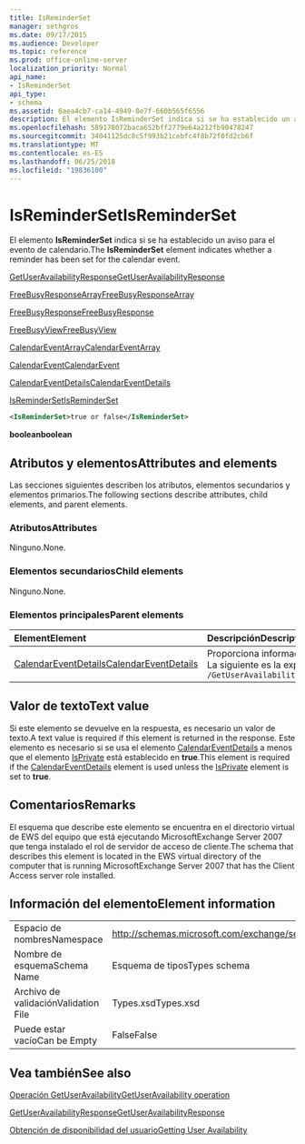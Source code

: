 ```yaml
---
title: IsReminderSet
manager: sethgros
ms.date: 09/17/2015
ms.audience: Developer
ms.topic: reference
ms.prod: office-online-server
localization_priority: Normal
api_name:
- IsReminderSet
api_type:
- schema
ms.assetid: 6aea4cb7-ca14-4949-8e7f-660b565f6556
description: El elemento IsReminderSet indica si se ha establecido un aviso para el evento de calendario.
ms.openlocfilehash: 589178072baca652bff2779e64a212fb90478247
ms.sourcegitcommit: 34041125dc8c5f993b21cebfc4f8b72f0fd2cb6f
ms.translationtype: MT
ms.contentlocale: es-ES
ms.lasthandoff: 06/25/2018
ms.locfileid: "19836100"
---
```

# <a name="isreminderset"></a><span data-ttu-id="ace26-103">IsReminderSet</span><span class="sxs-lookup"><span data-stu-id="ace26-103">IsReminderSet</span></span>

<span data-ttu-id="ace26-104">El elemento **IsReminderSet** indica si se ha establecido un aviso para el evento de calendario.</span><span class="sxs-lookup"><span data-stu-id="ace26-104">The **IsReminderSet** element indicates whether a reminder has been set for the calendar event.</span></span> 
  
[<span data-ttu-id="ace26-105">GetUserAvailabilityResponse</span><span class="sxs-lookup"><span data-stu-id="ace26-105">GetUserAvailabilityResponse</span></span>](getuseravailabilityresponse.md)
  
[<span data-ttu-id="ace26-106">FreeBusyResponseArray</span><span class="sxs-lookup"><span data-stu-id="ace26-106">FreeBusyResponseArray</span></span>](freebusyresponsearray.md)
  
[<span data-ttu-id="ace26-107">FreeBusyResponse</span><span class="sxs-lookup"><span data-stu-id="ace26-107">FreeBusyResponse</span></span>](freebusyresponse.md)
  
[<span data-ttu-id="ace26-108">FreeBusyView</span><span class="sxs-lookup"><span data-stu-id="ace26-108">FreeBusyView</span></span>](freebusyview.md)
  
[<span data-ttu-id="ace26-109">CalendarEventArray</span><span class="sxs-lookup"><span data-stu-id="ace26-109">CalendarEventArray</span></span>](calendareventarray.md)
  
[<span data-ttu-id="ace26-110">CalendarEvent</span><span class="sxs-lookup"><span data-stu-id="ace26-110">CalendarEvent</span></span>](calendarevent.md)
  
[<span data-ttu-id="ace26-111">CalendarEventDetails</span><span class="sxs-lookup"><span data-stu-id="ace26-111">CalendarEventDetails</span></span>](calendareventdetails.md)
  
[<span data-ttu-id="ace26-112">IsReminderSet</span><span class="sxs-lookup"><span data-stu-id="ace26-112">IsReminderSet</span></span>](isreminderset.md)
  
```xml
<IsReminderSet>true or false</IsReminderSet>
```

 <span data-ttu-id="ace26-113">**boolean**</span><span class="sxs-lookup"><span data-stu-id="ace26-113">**boolean**</span></span>
## <a name="attributes-and-elements"></a><span data-ttu-id="ace26-114">Atributos y elementos</span><span class="sxs-lookup"><span data-stu-id="ace26-114">Attributes and elements</span></span>

<span data-ttu-id="ace26-115">Las secciones siguientes describen los atributos, elementos secundarios y elementos primarios.</span><span class="sxs-lookup"><span data-stu-id="ace26-115">The following sections describe attributes, child elements, and parent elements.</span></span>
  
### <a name="attributes"></a><span data-ttu-id="ace26-116">Atributos</span><span class="sxs-lookup"><span data-stu-id="ace26-116">Attributes</span></span>

<span data-ttu-id="ace26-117">Ninguno.</span><span class="sxs-lookup"><span data-stu-id="ace26-117">None.</span></span>
  
### <a name="child-elements"></a><span data-ttu-id="ace26-118">Elementos secundarios</span><span class="sxs-lookup"><span data-stu-id="ace26-118">Child elements</span></span>

<span data-ttu-id="ace26-119">Ninguno.</span><span class="sxs-lookup"><span data-stu-id="ace26-119">None.</span></span>
  
### <a name="parent-elements"></a><span data-ttu-id="ace26-120">Elementos principales</span><span class="sxs-lookup"><span data-stu-id="ace26-120">Parent elements</span></span>

|<span data-ttu-id="ace26-121">**Element**</span><span class="sxs-lookup"><span data-stu-id="ace26-121">**Element**</span></span>|<span data-ttu-id="ace26-122">**Descripción**</span><span class="sxs-lookup"><span data-stu-id="ace26-122">**Description**</span></span>|
|:-----|:-----|
|[<span data-ttu-id="ace26-123">CalendarEventDetails</span><span class="sxs-lookup"><span data-stu-id="ace26-123">CalendarEventDetails</span></span>](calendareventdetails.md) <br/> |<span data-ttu-id="ace26-124">Proporciona información adicional acerca de un evento de calendario.</span><span class="sxs-lookup"><span data-stu-id="ace26-124">Provides additional information about a calendar event.</span></span>  <br/> <span data-ttu-id="ace26-125">La siguiente es la expresión de XPath para este elemento:</span><span class="sxs-lookup"><span data-stu-id="ace26-125">The following is the XPath expression to this element:</span></span>  <br/>  `/GetUserAvailabilityResponse/FreeBusyResponseArray/FreeBusyResponse/FreeBusyView/CalendarEventArray/CalendarEvent[i]/CalendarEventDetails` <br/> |
   
## <a name="text-value"></a><span data-ttu-id="ace26-126">Valor de texto</span><span class="sxs-lookup"><span data-stu-id="ace26-126">Text value</span></span>

<span data-ttu-id="ace26-127">Si este elemento se devuelve en la respuesta, es necesario un valor de texto.</span><span class="sxs-lookup"><span data-stu-id="ace26-127">A text value is required if this element is returned in the response.</span></span> <span data-ttu-id="ace26-128">Este elemento es necesario si se usa el elemento [CalendarEventDetails](calendareventdetails.md) a menos que el elemento [IsPrivate](isprivate.md) está establecido en **true**.</span><span class="sxs-lookup"><span data-stu-id="ace26-128">This element is required if the [CalendarEventDetails](calendareventdetails.md) element is used unless the [IsPrivate](isprivate.md) element is set to **true**.</span></span>
  
## <a name="remarks"></a><span data-ttu-id="ace26-129">Comentarios</span><span class="sxs-lookup"><span data-stu-id="ace26-129">Remarks</span></span>

<span data-ttu-id="ace26-130">El esquema que describe este elemento se encuentra en el directorio virtual de EWS del equipo que está ejecutando MicrosoftExchange Server 2007 que tenga instalado el rol de servidor de acceso de cliente.</span><span class="sxs-lookup"><span data-stu-id="ace26-130">The schema that describes this element is located in the EWS virtual directory of the computer that is running MicrosoftExchange Server 2007 that has the Client Access server role installed.</span></span>
  
## <a name="element-information"></a><span data-ttu-id="ace26-131">Información del elemento</span><span class="sxs-lookup"><span data-stu-id="ace26-131">Element information</span></span>

|||
|:-----|:-----|
|<span data-ttu-id="ace26-132">Espacio de nombres</span><span class="sxs-lookup"><span data-stu-id="ace26-132">Namespace</span></span>  <br/> |http://schemas.microsoft.com/exchange/services/2006/types  <br/> |
|<span data-ttu-id="ace26-133">Nombre de esquema</span><span class="sxs-lookup"><span data-stu-id="ace26-133">Schema Name</span></span>  <br/> |<span data-ttu-id="ace26-134">Esquema de tipos</span><span class="sxs-lookup"><span data-stu-id="ace26-134">Types schema</span></span>  <br/> |
|<span data-ttu-id="ace26-135">Archivo de validación</span><span class="sxs-lookup"><span data-stu-id="ace26-135">Validation File</span></span>  <br/> |<span data-ttu-id="ace26-136">Types.xsd</span><span class="sxs-lookup"><span data-stu-id="ace26-136">Types.xsd</span></span>  <br/> |
|<span data-ttu-id="ace26-137">Puede estar vacío</span><span class="sxs-lookup"><span data-stu-id="ace26-137">Can be Empty</span></span>  <br/> |<span data-ttu-id="ace26-138">False</span><span class="sxs-lookup"><span data-stu-id="ace26-138">False</span></span>  <br/> |
   
## <a name="see-also"></a><span data-ttu-id="ace26-139">Vea también</span><span class="sxs-lookup"><span data-stu-id="ace26-139">See also</span></span>



[<span data-ttu-id="ace26-140">Operación GetUserAvailability</span><span class="sxs-lookup"><span data-stu-id="ace26-140">GetUserAvailability operation</span></span>](getuseravailability-operation.md)
  
[<span data-ttu-id="ace26-141">GetUserAvailabilityResponse</span><span class="sxs-lookup"><span data-stu-id="ace26-141">GetUserAvailabilityResponse</span></span>](getuseravailabilityresponse.md)


[<span data-ttu-id="ace26-142">Obtención de disponibilidad del usuario</span><span class="sxs-lookup"><span data-stu-id="ace26-142">Getting User Availability</span></span>](http://msdn.microsoft.com/library/d4133fcb-9b0f-4e6b-aadf-a389da83516a%28Office.15%29.aspx)

